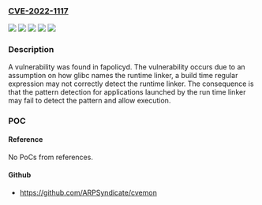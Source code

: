 ### [CVE-2022-1117](https://cve.mitre.org/cgi-bin/cvename.cgi?name=CVE-2022-1117)
![](https://img.shields.io/static/v1?label=Product&message=Red%20Hat%20Enterprise%20Linux%208&color=blue)
![](https://img.shields.io/static/v1?label=Product&message=Red%20Hat%20Enterprise%20Linux%208.4%20Extended%20Update%20Support&color=blue)
![](https://img.shields.io/static/v1?label=Version&message=!%200%3A1.0.2-6.el8_4.1%20&color=brighgreen)
![](https://img.shields.io/static/v1?label=Version&message=!%200%3A1.1-6.el8%20&color=brighgreen)
![](https://img.shields.io/static/v1?label=Vulnerability&message=Files%20or%20Directories%20Accessible%20to%20External%20Parties&color=brighgreen)

### Description

A vulnerability was found in fapolicyd. The vulnerability occurs due to an assumption on how glibc names the runtime linker, a build time regular expression may not correctly detect the runtime linker. The consequence is that the pattern detection for applications launched by the run time linker may fail to detect the pattern and allow execution.

### POC

#### Reference
No PoCs from references.

#### Github
- https://github.com/ARPSyndicate/cvemon

